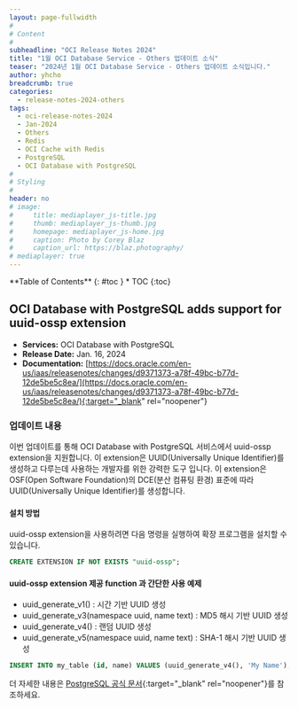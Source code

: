 ```yaml
---
layout: page-fullwidth
#
# Content
#
subheadline: "OCI Release Notes 2024"
title: "1월 OCI Database Service - Others 업데이트 소식"
teaser: "2024년 1월 OCI Database Service - Others 업데이트 소식입니다."
author: yhcho
breadcrumb: true
categories:
  - release-notes-2024-others
tags:
  - oci-release-notes-2024
  - Jan-2024
  - Others
  - Redis
  - OCI Cache with Redis
  - PostgreSQL
  - OCI Database with PostgreSQL
#
# Styling
#
header: no
# image:
#     title: mediaplayer_js-title.jpg
#     thumb: mediaplayer_js-thumb.jpg
#     homepage: mediaplayer_js-home.jpg
#     caption: Photo by Corey Blaz
#     caption_url: https://blaz.photography/
# mediaplayer: true
---
```


<div class="panel radius" markdown="1">
**Table of Contents**
{: #toc }
*  TOC
{:toc}
</div>

## OCI Database with PostgreSQL adds support for uuid-ossp extension
* **Services:** OCI Database with PostgreSQL
* **Release Date:** Jan. 16, 2024
* **Documentation:** [https://docs.oracle.com/en-us/iaas/releasenotes/changes/d9371373-a78f-49bc-b77d-12de5be5c8ea/](https://docs.oracle.com/en-us/iaas/releasenotes/changes/d9371373-a78f-49bc-b77d-12de5be5c8ea/){:target="_blank" rel="noopener"}

### 업데이트 내용
이번 업데이트를 통해 OCI Database with PostgreSQL 서비스에서 uuid-ossp extension을 지원합니다. 
이 extension은 UUID(Universally Unique Identifier)를 생성하고 다루는데 사용하는 개발자를 위한 강력한 도구 입니다.
이 extension은 OSF(Open Software Foundation)의 DCE(분산 컴퓨팅 환경) 표준에 따라 UUID(Universally Unique Identifier)를 생성합니다.

#### 설치 방법
uuid-ossp extension을 사용하려면 다음 명령을 실행하여 확장 프로그램을 설치할 수 있습니다.
```sql
CREATE EXTENSION IF NOT EXISTS "uuid-ossp";
```

#### uuid-ossp extension 제공 function 과 간단한 사용 예제
- uuid_generate_v1() : 시간 기반 UUID 생성
- uuid_generate_v3(namespace uuid, name text) : MD5 해시 기반 UUID 생성
- uuid_generate_v4() : 랜덤 UUID 생성
- uuid_generate_v5(namespace uuid, name text) : SHA-1 해시 기반 UUID 생성

```sql
INSERT INTO my_table (id, name) VALUES (uuid_generate_v4(), 'My Name');
```
더 자세한 내용은 [PostgreSQL 공식 문서](https://www.postgresql.org/docs/13/uuid-ossp.html){:target="_blank" rel="noopener"}를 참조하세요.